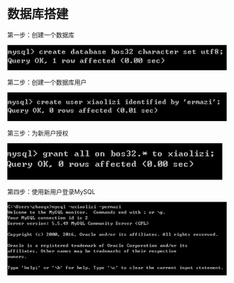 # 数据库搭建

第一步：创建一个数据库

![](../../../.gitbook/assets/image%20%28178%29.png)

第二步：创建一个数据库用户

![](../../../.gitbook/assets/image%20%28193%29.png)

第三步：为新用户授权

![](../../../.gitbook/assets/image%20%28112%29.png)

第四步：使用新用户登录MySQL

![](../../../.gitbook/assets/image%20%28100%29.png)

